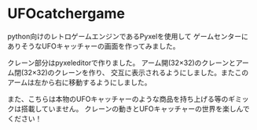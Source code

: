 # UFOcatchergame

python向けのレトロゲームエンジンであるPyxelを使用して
ゲームセンターにありそうなUFOキャッチャーの画面を作ってみました。

クレーン部分はpyxeleditorで作りました。
アーム開(32×32)のクレーンとアーム閉(32×32)のクレーンを作り、
交互に表示されるようにしました。またこのアームは左から右に移動するようにしました。

また、こちらは本物のUFOキャッチャーのような商品を持ち上げる等のギミックは搭載していません。
クレーンの動きとUFOキャッチャーの世界を楽しんでください！
